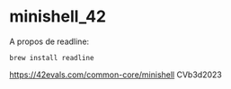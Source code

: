 # minishell_42

A propos de readline:

```
brew install readline
```

https://42evals.com/common-core/minishell
CVb3d2023
